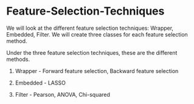 # Feature-Selection-Techniques
We will look at the different feature selection techniques: Wrapper, Embedded, Filter. We will create three classes for each feature selection method.

Under the three feature selection techniques, these are the different methods.

1. Wrapper - Forward feature selection, Backward feature selection 

2. Embedded - LASSO

3. Filter - Pearson, ANOVA, Chi-squared
